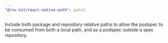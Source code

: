 ```yaml
---
"@rnx-kit/react-native-auth": patch
---
```


Include both package and repository relative paths to allow the podspec to be consumed from both a local path, and as a podspec outside a spec repository.
